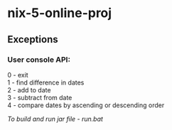 # nix-5-online-proj
## Exceptions
### User console API:
0 - exit  
1 - find difference in dates  
2 - add to date  
3 - subtract from date  
4 - compare dates by ascending or descending order  

_To build and run jar file - run.bat_
